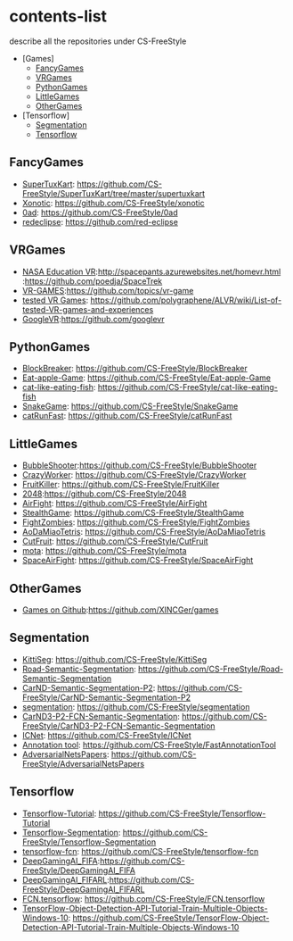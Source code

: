 # contents-list
describe all the repositories under CS-FreeStyle
- [Games]
  - [FancyGames](#FancyGames)
  - [VRGames](#VRGames)
  - [PythonGames](#PythonGames)
  - [LittleGames](#LittleGames)
  - [OtherGames](#OtherGames)
- [Tensorflow]
  - [Segmentation](#Segmentation)
  - [Tensorflow](#Tensorflow)

## FancyGames
* [SuperTuxKart](程序员专属/键盘.md): https://github.com/CS-FreeStyle/SuperTuxKart/tree/master/supertuxkart
* [Xonotic](程序员专属/键盘.md): https://github.com/CS-FreeStyle/xonotic
* [0ad](): https://github.com/CS-FreeStyle/0ad
* [redeclipse](): https://github.com/red-eclipse

## VRGames
* [NASA Education VR]():http://spacepants.azurewebsites.net/homevr.html
                       :https://github.com/poedja/SpaceTrek
* [VR-GAMES]():https://github.com/topics/vr-game
* [tested VR Games](): https://github.com/polygraphene/ALVR/wiki/List-of-tested-VR-games-and-experiences
* [GoogleVR]():https://github.com/googlevr

## PythonGames
* [BlockBreaker](): https://github.com/CS-FreeStyle/BlockBreaker
* [Eat-apple-Game](): https://github.com/CS-FreeStyle/Eat-apple-Game
* [cat-like-eating-fish](): https://github.com/CS-FreeStyle/cat-like-eating-fish
* [SnakeGame](): https://github.com/CS-FreeStyle/SnakeGame
* [catRunFast](): https://github.com/CS-FreeStyle/catRunFast



## LittleGames
* [BubbleShooter]():https://github.com/CS-FreeStyle/BubbleShooter
* [CrazyWorker](): https://github.com/CS-FreeStyle/CrazyWorker
* [FruitKiller](): https://github.com/CS-FreeStyle/FruitKiller
* [2048]():https://github.com/CS-FreeStyle/2048
* [AirFight](): https://github.com/CS-FreeStyle/AirFight
* [StealthGame](): https://github.com/CS-FreeStyle/StealthGame
* [FightZombies](): https://github.com/CS-FreeStyle/FightZombies
* [AoDaMiaoTetris](): https://github.com/CS-FreeStyle/AoDaMiaoTetris
* [CutFruit](): https://github.com/CS-FreeStyle/CutFruit
* [mota](): https://github.com/CS-FreeStyle/mota
* [SpaceAirFight](): https://github.com/CS-FreeStyle/SpaceAirFight

## OtherGames
* [Games on Github]():https://github.com/XINCGer/games

## Segmentation
* [KittiSeg](): https://github.com/CS-FreeStyle/KittiSeg
* [Road-Semantic-Segmentation](): https://github.com/CS-FreeStyle/Road-Semantic-Segmentation
* [CarND-Semantic-Segmentation-P2](): https://github.com/CS-FreeStyle/CarND-Semantic-Segmentation-P2
* [segmentation](): https://github.com/CS-FreeStyle/segmentation
* [CarND3-P2-FCN-Semantic-Segmentation](): https://github.com/CS-FreeStyle/CarND3-P2-FCN-Semantic-Segmentation
* [ICNet](): https://github.com/CS-FreeStyle/ICNet
* [Annotation tool](): https://github.com/CS-FreeStyle/FastAnnotationTool
* [AdversarialNetsPapers](): https://github.com/CS-FreeStyle/AdversarialNetsPapers

## Tensorflow
* [Tensorflow-Tutorial](): https://github.com/CS-FreeStyle/Tensorflow-Tutorial
* [Tensorflow-Segmentation](): https://github.com/CS-FreeStyle/Tensorflow-Segmentation
* [tensorflow-fcn](): https://github.com/CS-FreeStyle/tensorflow-fcn
* [DeepGamingAI_FIFA]():https://github.com/CS-FreeStyle/DeepGamingAI_FIFA
* [DeepGamingAI_FIFARL]():https://github.com/CS-FreeStyle/DeepGamingAI_FIFARL
* [FCN.tensorflow](): https://github.com/CS-FreeStyle/FCN.tensorflow
* [TensorFlow-Object-Detection-API-Tutorial-Train-Multiple-Objects-Windows-10](): https://github.com/CS-FreeStyle/TensorFlow-Object-Detection-API-Tutorial-Train-Multiple-Objects-Windows-10
